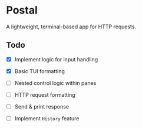 # Postal
A lightweight, terminal-based app for HTTP requests.

## Todo
- [x] Implement logic for input handling
- [x] Basic TUI formatting
- [ ] Nested control logic within panes
- [ ] HTTP request formatting
- [ ] Send & print response
- [ ] Implement `History` feature

 
